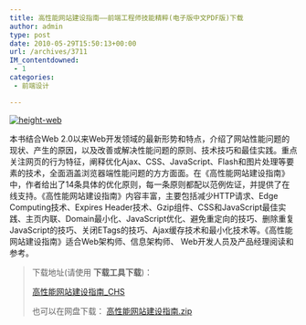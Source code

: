 ```yaml
---
title: 高性能网站建设指南——前端工程师技能精粹(电子版中文PDF版)下载
author: admin
type: post
date: 2010-05-29T15:50:13+00:00
url: /archives/3711
IM_contentdowned:
 - 1
categories:
 - 前端设计

---
```

[![height-web](https://blogstatic.haohtml.com//uploads/2023/09/height-web.jpg)][1]

本书结合Web 2.0以来Web开发领域的最新形势和特点，介绍了网站性能问题的现状、产生的原因，以及改善或解决性能问题的原则、技术技巧和最佳实践。重点关注网页的行为特征，阐释优化Ajax、CSS、JavaScript、Flash和图片处理等要素的技术，全面涵盖浏览器端性能问题的方方面面。在《高性能网站建设指南》中，作者给出了14条具体的优化原则，每一条原则都配以范例佐证，并提供了在线支持。《高性能网站建设指南》内容丰富，主要包括减少HTTP请求、Edge Computing技术、Expires Header技术、Gzip组件、CSS和JavaScript最佳实践、主页内联、Domain最小化、JavaScript优化、避免重定向的技巧、删除重复JavaScript的技巧、关闭ETags的技巧、Ajax缓存技术和最小化技术等。《高性能网站建设指南》适合Web架构师、信息架构师、 Web开发人员及产品经理阅读和参考。

> 下载地址(请使用 **下载工具下载**)：
>
>
> [高性能网站建设指南_CHS](ftp://210.51.180.68/bbs/tp05/computer/web/高性能网站建设指南_CHS%5Bwww.TopSage.com%5D.zip)
>
> 也可以在网盘下载： [高性能网站建设指南.zip](http://www.dbank.com/download.action?t=40&k=MjAxMDI4Mg==&pcode=LCwxNDYyNzksMTQ2Mjc5)

[1]: http://blog.haohtml.com/wp-content/uploads/2010/05/height-web.jpg